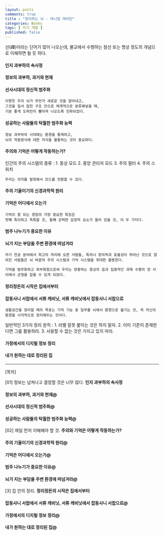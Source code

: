 ```yaml
---
layout: posts
comments: true
title : "정리하는 뇌 - 대니얼 레비틴"
categories: Books
tags: [ 자기 개발 ]
published: false
---
```


선(禪)이라는 단어가 많이 나오는데, 불교에서 수행하는 참선 또는 명상 정도의 개념으로 이해하면 될 듯 하다.

#### 인지 과부하의 속사정

#### 정보의 과부하, 과거와 현재

#### 선사시대의 정신적 범주화

```text
이렇듯 우리 뇌가 무언가 새로운 것을 알아내고,
그것을 질서 잡힌 구조 안으로 체계적으로 분류해넣을 때,
기분 좋게 도파민이 뿜어져 나오도록 진화되었다.
```

#### 성공하는 사람들의 탁월한 범주화 능력

```text
정보 과부하의 시대에는 환경을 통제하고,
뇌의 작동방식에 대한 지식을 활욯하는 것이 중요하다.
```

#### 주의와 기억은 어떻게 작동하는가?

인간의 주의 시스템의 종류
 : 1. 몽상 모드
   2. 중앙 관리자 모드
   3. 주의 필터
   4. 주의 스위치

```text
우리는 의지를 발휘해서 모드를 전환할 수 있다.
```

#### 주의 기울이기의 신경과학적 원리

#### 기억은 어디에서 오는가

```text
기억이 잘 되는 경험의 가장 중요한 특징은 
첫째 특이하고 독특할 것, 둘째 강력한 감정적 요소가 들어 있을 것, 이 두 가지다.
```

#### 범주 나누기가 중요한 이유

#### 뇌가 지는 부담을 주변 환경에 떠넘겨라

```text
자기 전공 분야에서 최고의 자리에 오른 사람들, 특히나 창의력과 효율성이 뛰어난 것으로 알려진 사람들은 뇌 바깥의 주의 시스템과 기억 시스템을 최대한 활용한다.
```

```text
기억을 범주화하고 외부화함으로써 우리는 방황하는 몽상의 음과 집중적인 과제 수행의 양 사이에서 균형을 잡을 수 있게 되었다.
```

#### 정리정돈의 시작은 집에서부터

#### 잡동사니 서랍에서 서류 캐비닛, 서류 캐비닛에서 잡동사니 서랍으로

```text
생활공간을 정리할 때의 목표는 기억 기능 중 일부를 뇌에서 환경으로 옮기는 것, 즉 자신의 환경을 시각적으로 정리해두는 것이다.
```

일반적인 3가지 정리 원칙
 : 1. 라벨 잘못 붙이는 것은 하지 말자.
   2. 이미 기준이 존재한다면 그를 활용하라.
   3. 사용할 수 없는 것은 가지고 있지 마라.

#### 가정에서의 디지털 정보 정리

#### 내가 원하는 대로 정리된 집

---
[목차]

[01] 정보는 넘쳐나고 결정할 것은 너무 많다. **인지 과부하의 속사정**

#### 정보의 과부하, 과거와 현재@

#### 선사시대의 정신적 범주화@

#### 성공하는 사람들의 탁월한 범주화 능력@

[02] 제일 먼저 이해해야 할 것. **주의와 기억은 어떻게 작동하는가?**

#### 주의 기울이기의 신경과학적 원리@

#### 기억은 어디에서 오는가@

#### 범주 나누기가 중요한 이유@

#### 뇌가 지는 부담을 주변 환경에 떠넘겨라@

[3] 집 안의 정리. **정리정돈의 시작은 집에서부터**

#### 잡동사니 서랍에서 서류 캐비닛, 서류 캐비닛에서 잡동사니 서랍으로@

#### 가정에서의 디지털 정보 정리@

#### 내가 원하는 대로 정리된 집@
